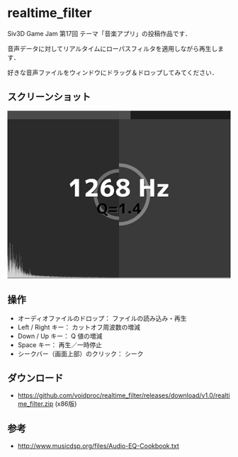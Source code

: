 # realtime_filter

Siv3D Game Jam 第17回 テーマ「音楽アプリ」の投稿作品です．

音声データに対してリアルタイムにローパスフィルタを適用しながら再生します．

好きな音声ファイルをウィンドウにドラッグ＆ドロップしてみてください．

## スクリーンショット
![ss1](ss.png)

## 操作
* オーディオファイルのドロップ： ファイルの読み込み・再生
* Left / Right キー： カットオフ周波数の増減
* Down / Up キー： Q 値の増減
* Space キー： 再生／一時停止
* シークバー（画面上部）のクリック： シーク

## ダウンロード
* <https://github.com/voidproc/realtime_filter/releases/download/v1.0/realtime_filter.zip> (x86版)

## 参考
* <http://www.musicdsp.org/files/Audio-EQ-Cookbook.txt>
